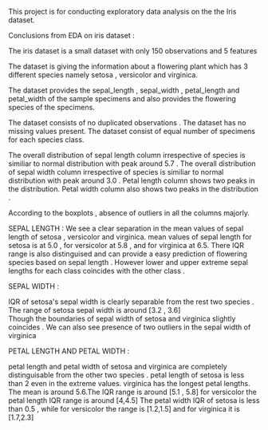 This project is for conducting exploratory data analysis on the the Iris dataset.

Conclusions from EDA on iris dataset :

The iris dataset is a small dataset with only 150 observations and 5 features

The dataset is giving the information about a flowering plant which has 3 different species namely setosa , versicolor and virginica.

The dataset provides the sepal_length , sepal_width , petal_length and petal_width of the sample specimens and also provides the flowering species of the specimens.

The dataset consists of no duplicated observations .
The dataset has no missing values present.
The dataset consist of equal number of specimens for each species class.


The overall distribution of sepal length column irrespective of species is similiar to normal distribution with peak around 5.7 .
The overall distribution of sepal width column irrespective of species is similiar to normal distribution with peak around 3.0 .
Petal length column shows two peaks in the distribution.
Petal width column also shows two peaks in the distribution . 

According to the boxplots , absence of outliers in all the columns majorly.

SEPAL LENGTH :
We see a clear separation in the mean values of sepal length of setosa , versicolor and virginica.
mean values of sepal length for setosa is at 5.0 , for versicolor at 5.8 , and for virginica at 6.5.
There IQR range is also distinguised and can provide a easy prediction of flowering species based on sepal length . 
However lower and upper extreme sepal lengths for each class coincides with the other class . 


SEPAL WIDTH :

IQR of setosa's sepal width is clearly separable from the rest two species . The range of setosa sepal width is around [3.2 , 3.6]  
Though the boundaries of sepal width of setosa and virginica slightly coincides . We can also see presence of two outliers in the sepal width of virginica

PETAL LENGTH AND PETAL WIDTH :

petal length and petal width of setosa and virginica are completely distinguisable from the other two species . 
petal length of setosa is less than 2 even in the extreme values.
virginica has the longest petal lengths. The mean is around 5.6.The IQR range is around [5.1 , 5.8]
for versicolor the petal length IQR range is around [4,4.5]
The petal width IQR of setosa is less than 0.5 , while for versicolor the range is [1.2,1.5] and for virginica it is [1.7,2.3]
 